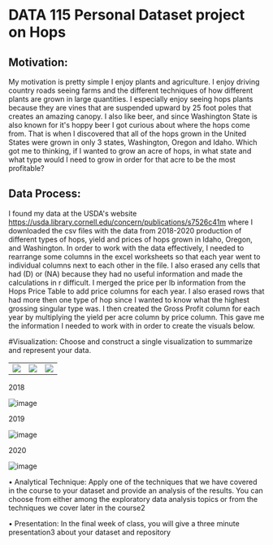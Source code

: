 # DATA 115 Personal Dataset project on Hops


## Motivation: 
   My motivation is pretty simple I enjoy plants and agriculture. I enjoy driving country roads seeing farms and the different techniques of how different plants are grown in large quantities. I especially enjoy seeing hops plants because they are vines that are suspended upward by 25 foot poles that creates an amazing canopy. I also like beer, and since Washington State is also known for it's hoppy beer I got curious about where the hops come from. That is when I discovered that all of the hops grown in the United States were grown in only 3 states, Washington, Oregon and Idaho. Which got me to thinking, if I wanted to grow an acre of hops, in what state and what type would I need to grow in order for that acre to be the most profitable? 

## Data Process: 
   I found my data at the USDA's website https://usda.library.cornell.edu/concern/publications/s7526c41m where I downloaded the csv files with the data from 2018-2020 production of different types of hops, yield and prices of hops grown in Idaho, Oregon, and Washington. 
   In order to work with the data effectively, I needed to rearrange some columns in the excel worksheets so that each year went to individual columns next to each other in the file. I also erased any cells that had (D) or (NA) because they had no useful information and made the calculations in r difficult. I merged the price per lb information from the Hops Price Table to add price columns for each year. I also erased rows that had more then one type of hop since I wanted to know what the highest grossing singular type was. I then created the Gross Profit column for each year by multiplying the yield per acre column by price column. This gave me the information I needed to work with in order to create the visuals below. 


#Visualization: 
Choose and construct a single visualization to summarize and represent your data.






<table>
   <tr><td><img src="https://user-images.githubusercontent.com/61097093/114653320-a4e16c00-9c9c-11eb-877a-13db99b28ce7.png"></td><td><img 
  src="https://user-images.githubusercontent.com/61097093/114653362-bb87c300-9c9c-11eb-9c08-59d832beb0bf.png"></td><td><img 
  src="https://user-images.githubusercontent.com/61097093/114653388-cb070c00-9c9c-11eb-9396-ff41e2ca8731.png" ></td></tr>
  
 </table>
 
 2018
 
![image](https://user-images.githubusercontent.com/61097093/114653340-aca11080-9c9c-11eb-88a1-2a1004e1cbf5.png)

2019

![image](https://user-images.githubusercontent.com/61097093/114653372-c2163a80-9c9c-11eb-8534-89d6c03be63a.png)

2020

![image](https://user-images.githubusercontent.com/61097093/114653397-cfcbc000-9c9c-11eb-8bdd-0643133f9868.png)



• Analytical Technique: Apply one of the techniques that we have covered in the course to your
dataset and provide an analysis of the results. You can choose from either among the exploratory data
analysis topics or from the techniques we cover later in the course2

• Presentation: In the final week of class, you will give a three minute presentation3 about your
dataset and repository


